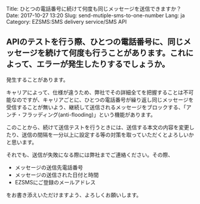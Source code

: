 Title: ひとつの電話番号に続けて何度も同じメッセージを送信できますか？
Date: 2017-10-27 13:20
Slug: send-mutiple-sms-to-one-number
Lang: ja
Category: EZSMS:SMS delivery service/SMS API

## APIのテストを行う際、ひとつの電話番号に、同じメッセージを続けて何度も行うことがあります。これによって、エラーが発生したりするでしょうか。

発生することがあります。

キャリアによって、仕様が違うため、弊社でその詳細全てを把握することは不可能なのですが、キャリアごとに、ひとつの電話番号が繰り返し同じメッセージを受信することが無いよう、継続して送信されるメッセージをブロックする、「アンチ・フラッディング(anti-flooding)」という機能があります。

このことから、続けて送信テストを行うときには、送信する本文の内容を変更したり、送信の間隔を一分以上に設定する等の対策を取っていただくとよろしいかと思います。

それでも、送信が失敗になる際には弊社までご連絡ください。その際、

* メッセージの送信先電話番号
* メッセージの送信された日付と時間 
* EZSMSにご登録のメールアドレス

をお書き添えいただけますよう、よろしくお願いします。
